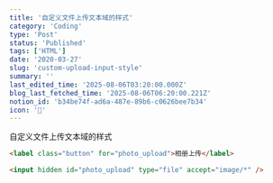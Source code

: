 ```yaml
---
title: '自定义文件上传文本域的样式'
category: 'Coding'
type: 'Post'
status: 'Published'
tags: ['HTML']
date: '2020-03-27'
slug: 'custom-upload-input-style'
summary: ''
last_edited_time: '2025-08-06T03:20:00.000Z'
blog_last_fetched_time: '2025-08-06T06:20:00.221Z'
notion_id: 'b34be74f-ad6a-487e-89b6-c0626bee7b34'
icon: '🧮'
---
```


自定义文件上传文本域的样式

```html
<label class="button" for="photo_upload">相册上传</label>

<input hidden id="photo_upload" type="file" accept="image/*" />
```
